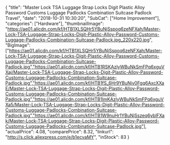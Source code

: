 {
	"title": "Master Lock TSA Luggage Strap Locks Digit Plastic Alloy Password Customs Luggage Padlocks Combination Suitcase Padlock Travel",
	"date": "2018-10-31 10:30:20",
	"SubCat": ["Home Improvement"],
	"categories": ["Hardware"],
	"thumbnailImage": "https://ae01.alicdn.com/kf/HTB1XLSQHr5YBuNjSspoq6zeNFXah/Master-Lock-TSA-Luggage-Strap-Locks-Digit-Plastic-Alloy-Password-Customs-Luggage-Padlocks-Combination-Suitcase-Padlock.jpg_220x220.jpg",
	"BigImage": ["https://ae01.alicdn.com/kf/HTB1XLSQHr5YBuNjSspoq6zeNFXah/Master-Lock-TSA-Luggage-Strap-Locks-Digit-Plastic-Alloy-Password-Customs-Luggage-Padlocks-Combination-Suitcase-Padlock.jpg","https://ae01.alicdn.com/kf/HTB1RSKAzlyWBuNkSmFPq6xguVXaj/Master-Lock-TSA-Luggage-Strap-Locks-Digit-Plastic-Alloy-Password-Customs-Luggage-Padlocks-Combination-Suitcase-Padlock.jpg","https://ae01.alicdn.com/kf/HTB1fS_6Hr9YBuNjy0Fgq6AxcXXaE/Master-Lock-TSA-Luggage-Strap-Locks-Digit-Plastic-Alloy-Password-Customs-Luggage-Padlocks-Combination-Suitcase-Padlock.jpg","https://ae01.alicdn.com/kf/HTB1lmKAzlyWBuNkSmFPq6xguVXa5/Master-Lock-TSA-Luggage-Strap-Locks-Digit-Plastic-Alloy-Password-Customs-Luggage-Padlocks-Combination-Suitcase-Padlock.jpg","https://ae01.alicdn.com/kf/HTB1W9nuHr1YBuNjSszeq6yblFXak/Master-Lock-TSA-Luggage-Strap-Locks-Digit-Plastic-Alloy-Password-Customs-Luggage-Padlocks-Combination-Suitcase-Padlock.jpg"],
	"actualPrice": 4.08,
	"comparePrice": 8.32,
	"linkurl": "http://s.click.aliexpress.com/e/b1ecvaMY",
	"inStock": 83
}

